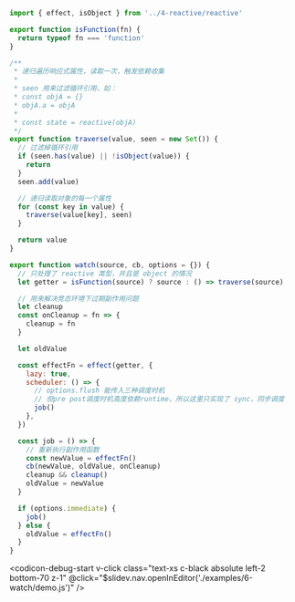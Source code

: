 ```js {monaco} {height: '540px'}
import { effect, isObject } from '../4-reactive/reactive'

export function isFunction(fn) {
  return typeof fn === 'function'
}

/**
 * 递归遍历响应式属性，读取一次，触发依赖收集
 *
 * seen 用来过滤循环引用，如：
 * const objA = {}
 * objA.a = objA
 *
 * const state = reactive(objA)
 */
export function traverse(value, seen = new Set()) {
  // 过滤掉循环引用
  if (seen.has(value) || !isObject(value)) {
    return
  }
  seen.add(value)

  // 递归读取对象的每一个属性
  for (const key in value) {
    traverse(value[key], seen)
  }

  return value
}

export function watch(source, cb, options = {}) {
  // 只处理了 reactive 类型，并且是 object 的情况
  let getter = isFunction(source) ? source : () => traverse(source)

  // 用来解决竞态环境下过期副作用问题
  let cleanup
  const onCleanup = fn => {
    cleanup = fn
  }

  let oldValue

  const effectFn = effect(getter, {
    lazy: true,
    scheduler: () => {
      // options.flush 能传入三种调度时机
      // 但pre post调度时机高度依赖runtime，所以这里只实现了 sync，同步调度
      job()
    },
  })

  const job = () => {
    // 重新执行副作用函数
    const newValue = effectFn()
    cb(newValue, oldValue, onCleanup)
    cleanup && cleanup()
    oldValue = newValue
  }

  if (options.immediate) {
    job()
  } else {
    oldValue = effectFn()
  }
}
```

<style>
  .slidev-layout {
    padding-top: 0px;
    padding-bottom: 0px;
    padding-left: 20px;
    padding-right: 20px;
  }
</style>

<codicon-debug-start 
  v-click
  class="text-xs c-black absolute left-2 bottom-70 z-1"
  @click="$slidev.nav.openInEditor('./examples/6-watch/demo.js')"
/>
